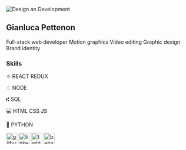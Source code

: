 ![Design an Development](https://media.licdn.com/dms/image/D4D16AQFAX2TOgiXGGg/profile-displaybackgroundimage-shrink_350_1400/0/1684860598670?e=1710979200&v=beta&t=b7XesW9gANGtDcLjqp5TyX0rDeK1Md7iQTQ5kDc3yKM)

## Gianluca Pettenon
Full-stack web developer Motion graphics Video editing Graphic design Brand identity

### Skills

⚛ REACT REDUX

♢ NODE

⑆ SQL

💻 HTML CSS JS

🐍 PYTHON

[<img src='https://cdn.jsdelivr.net/npm/simple-icons@3.0.1/icons/github.svg' alt='github' height='30'>](https://github.com/Giany74) 
[<img src='https://cdn.jsdelivr.net/npm/simple-icons@3.0.1/icons/linkedin.svg' alt='linkedin' height='30'>](https://www.linkedin.com/in/gianluca-pettenon-a4051a8a/) 
[<img src='https://cdn.jsdelivr.net/npm/simple-icons@3.0.1/icons/twitter.svg' alt='twitter' height='30'>](https://twitter.com/gianlucapetteno) 
[<img src='https://cdn.jsdelivr.net/npm/simple-icons@3.0.1/icons/behance.svg' alt='behance' height='30'>](https://www.behance.net/gianlucapettenon)  

